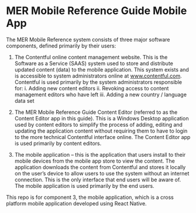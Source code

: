 # MER Mobile Reference Guide Mobile App

The MER Mobile Reference system consists of three major software components, defined primarily by their users:
1.	The Contentful online content management website.  This is the Software as a Service (SAAS) system used to store and distribute updated content (data) to the mobile application.  This system exists and is accessible to system administrators online at www.contentful.com.  Contentful is used primarily by the system administrators responsible for:
  i.	Adding new content editors
  ii.	Revoking access to content management editors who have left
  iii.	Adding a new country / language data set

2.	The MER Mobile Reference Guide Content Editor (referred to as the Content Editor app in this guide).  This is a Windows Desktop application used by content editors to simplify the process of adding, editing and updating the application content without requiring them to have to login to the more technical Contentful interface online.  The Content Editor app is used primarily by content editors.

3.	The mobile application – this is the application that users install to their mobile devices from the mobile app store to view the content.  The application downloads the content from Contentful and stores it locally on the user’s device to allow users to use the system without an internet connection.  This is the only interface that end users will be aware of.  The mobile application is used primarily by the end users.

This repo is for component 3, the mobile application, which is a cross platform mobile application developed using React Native.
